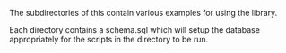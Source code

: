 The subdirectories of this contain various examples for using the library.

Each directory contains a schema.sql which will setup the database appropriately for the scripts in the directory to be run.
